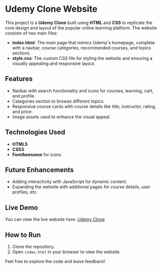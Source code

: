 # Udemy Clone Website

This project is a **Udemy Clone** built using **HTML** and **CSS** to replicate the core design and layout of the popular online learning platform. The website consists of two main files:

- **index.html**: The main page that mimics Udemy's homepage, complete with a navbar, course categories, recommended courses, and topics sections.
- **style.css**: The custom CSS file for styling the website and ensuring a visually appealing and responsive layout.

## Features

- Navbar with search functionality and icons for courses, learning, cart, and profile.
- Categories section to browse different topics.
- Responsive course cards with course details like title, instructor, rating, and price.
- Image assets used to enhance the visual appeal.

## Technologies Used

- **HTML5**
- **CSS3**
- **FontAwesome** for icons

## Future Enhancements

- Adding interactivity with JavaScript for dynamic content.
- Expanding the website with additional pages for course details, user profiles, etc.

## Live Demo

You can view the live website here: [Udemy Clone](https://github.com/Javith06/Udemy-Clone.git)  


## How to Run

1. Clone the repository.
2. Open `index.html` in your browser to view the website.

Feel free to explore the code and leave feedback!
